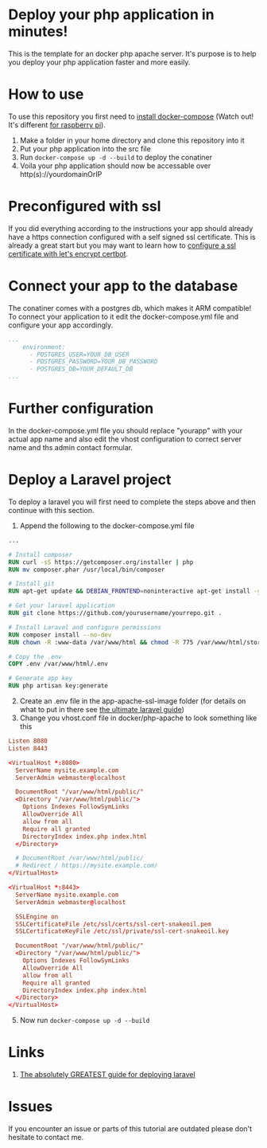 # Deploy your php application in minutes!
This is the template for an docker php apache server. It's purpose is to help you deploy your php application faster and more easily.

# How to use
To use this repository you first need to [install docker-compose](https://docs.docker.com/compose/install/) (Watch out! It's different [for raspberry pi](https://dev.to/rohansawant/installing-docker-and-docker-compose-on-the-raspberry-pi-in-5-simple-steps-3mgl)).

1. Make a folder in your home directory and clone this repository into it
2. Put your php application into the src file
3. Run ```docker-compose up -d --build``` to deploy the conatiner
4. Voila your php application should now be accessable over http(s)://yourdomainOrIP

# Preconfigured with ssl
If you did everything according to the instructions your app should already have a https connection configured with a self signed ssl certificate. This is already a great start but you may want to learn how to [configure a ssl certificate with let's encrypt certbot](https://letsencrypt.org/de/getting-started/).

# Connect your app to the database
The conatiner comes with a postgres db, which makes it ARM compatible! To connect your application to it edit the docker-compose.yml file and configure your app accordingly.

```yml
...
    environment:
      - POSTGRES_USER=YOUR_DB_USER
      - POSTGRES_PASSWORD=YOUR_DB_PASSWORD
      - POSTGRES_DB=YOUR_DEFAULT_DB
...
```

# Further configuration
In the docker-compose.yml file you should replace "yourapp" with your actual app name and also edit the vhost configuration to correct server name and ths admin contact formular.

# Deploy a Laravel project
To deploy a laravel you will first need to complete the steps above and then continue with this section.

1. Append the following to the docker-compose.yml file
```Dockerfile
...

# Install composer
RUN curl -sS https://getcomposer.org/installer | php
RUN mv composer.phar /usr/local/bin/composer

# Install git
RUN apt-get update && DEBIAN_FRONTEND=noninteractive apt-get install -y git

# Get your laravel application
RUN git clone https://github.com/yourusername/yourrepo.git .

# Install Laravel and configure permissions
RUN composer install --no-dev
RUN chown -R :www-data /var/www/html && chmod -R 775 /var/www/html/storage && chmod -R 775 /var/www/laravel/bootstrap/cache

# Copy the .env
COPY .env /var/www/html/.env

# Generate app key
RUN php artisan key:generate
```
2. Create an .env file in the app-apache-ssl-image folder (for details on what to put in there see [the ultimate laravel guide](https://devmarketer.io/learn/deploy-laravel-5-app-lemp-stack-ubuntu-nginx/))
3. Change you vhost.conf file in docker/php-apache to look something like this
```conf
Listen 8080
Listen 8443

<VirtualHost *:8080>
  ServerName mysite.example.com
  ServerAdmin webmaster@localhost

  DocumentRoot "/var/www/html/public/"
  <Directory "/var/www/html/public/">
    Options Indexes FollowSymLinks
    AllowOverride All
    allow from all
    Require all granted
    DirectoryIndex index.php index.html
  </Directory>

  # DocumentRoot /var/www/html/public/
  # Redirect / https://mysite.example.com/
</VirtualHost>

<VirtualHost *:8443>
  ServerName mysite.example.com
  ServerAdmin webmaster@localhost

  SSLEngine on
  SSLCertificateFile /etc/ssl/certs/ssl-cert-snakeoil.pem
  SSLCertificateKeyFile /etc/ssl/private/ssl-cert-snakeoil.key

  DocumentRoot "/var/www/html/public/"
  <Directory "/var/www/html/public/">
    Options Indexes FollowSymLinks
    AllowOverride All
    allow from all
    Require all granted
    DirectoryIndex index.php index.html
  </Directory>
</VirtualHost>
```
5. Now run ```docker-compose up -d --build```

# Links
1. [The absolutely GREATEST guide for deploying laravel](https://devmarketer.io/learn/deploy-laravel-5-app-lemp-stack-ubuntu-nginx/)

# Issues
If you encounter an issue or parts of this tutorial are outdated please don't hesitate to contact me.
